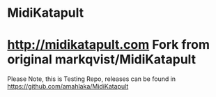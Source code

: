 MidiKatapult
============
http://midikatapult.com
Fork from original markqvist/MidiKatapult
=================================================
Please Note, this is Testing Repo, releases can be found in https://github.com/amahlaka/MidiKatapult
